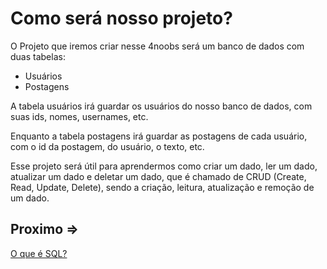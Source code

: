 # Como será nosso projeto?

O Projeto que iremos criar nesse 4noobs será um banco de dados com duas tabelas:

- Usuários
- Postagens

A tabela usuários irá guardar os usuários do nosso banco de dados, com suas ids, nomes, usernames, etc.

Enquanto a tabela postagens irá guardar as postagens de cada usuário, com o id da postagem, do usuário, o texto, etc.

Esse projeto será útil para aprendermos como criar um dado, ler um dado, atualizar um dado e deletar um dado, que é chamado de CRUD (Create, Read, Update, Delete), sendo a criação, leitura, atualização e remoção de um dado.

## Proximo =>

[O que é SQL?](../sql/README.md)